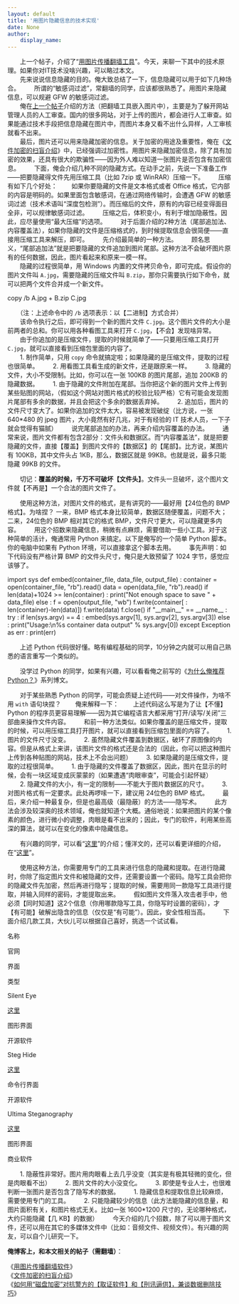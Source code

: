 ```yaml
---
layout: default
title: '用图片隐藏信息的技术实现'
date: None
author:
    display_name: 
---
```


　　上一个帖子，介绍了“[用图片传播翻墙工具](https://program-think.blogspot.com/2011/05/use-image-hide-gfw-tool.html)”。今天，来聊一下其中的技术原理。如果你对IT技术没啥兴趣，可以略过本文。  
　　先来说说信息隐藏的目的。俺大致总结了一下，信息隐藏可以用于如下几种场合。 　　所谓的“敏感词过滤”，常翻墙的同学，应该都很熟悉了。用图片来隐藏信息，可以规避 GFW 的敏感词过滤。  
　　俺在[上一个帖子](https://program-think.blogspot.com/2011/05/use-image-hide-gfw-tool.html)介绍的方法（把翻墙工具嵌入图片中），主要是为了躲开网站管理人员的人工审查。国内的很多网站，对于上传的图片，都会进行人工审查。如果能通过技术手段把信息隐藏在图片中，而图片本身又看不出什么异样，人工审核就看不出来。  
　　最后，图片还可以用来隐藏加密的信息。关于加密的用途及重要性，俺在《[文件加密的扫盲介绍](https://program-think.blogspot.com/2011/05/file-encryption-overview.html)》中，已经强调过加密性。用图片来隐藏加密信息，除了具有加密的效果，还具有很大的欺骗性——因为外人难以知道一张图片是否包含有加密信息。 　　下面，俺会介绍几种不同的隐藏方式。在动手之前，先说一下准备工作——把要隐藏得文件先用压缩工具（比如 7zip 或 WinRAR）压缩一下。 　　压缩有如下几个好处： 　　如果你要隐藏的文件是文本格式或者 Office 格式，它内部的内容是明码的。如果里面包含敏感词，在通过网络传输时，会遭遇 GFW 的敏感词过滤（技术术语叫“深度包检测”）。而压缩后的文件，原有的内容已经变得面目全非，可以规律敏感词过滤。 　　压缩之后，体积变小，有利于增加隐蔽性。因此，应尽量使用“最大压缩”的选项。 　　对于后面介绍的2种方法（尾部追加法、内容覆盖法），如果你隐藏的文件是压缩格式的，到时候提取信息会很简便——直接用压缩工具来解压，即可。 　　先介绍最简单的一种方法。 　　顾名思义，“尾部追加法”就是把要隐藏的文件追加到图片尾部。这种方法不会破坏图片原有的任何数据，因此，图片看起来和原来一模一样。  
　　隐藏的过程很简单，用 Windows 内置的文件拷贝命令，即可完成。假设你的图片文件叫 `A.jpg`，需要隐藏的压缩文件叫 `B.zip`，那你只需要执行如下命令，就可以把两个文件合并成一个新文件。  

copy /b A.jpg + B.zip C.jpg

　　（注：上述命令中的 `/b` 选项表示：以【二进制】方式合并）  
　　该命令执行之后，即可得到一个新的图片文件 `C.jpg`。这个图片文件的大小是前两者的总和。你可以用各种看图工具来打开 `C.jpg`，【不会】发现啥异常。  
　　由于你追加的是压缩文件，提取的时候就简单了——只要用压缩工具打开 `C.jpg`，就可以直接看到压缩包里面的内容了。  
　　1. 制作简单，只用 `copy` 命令就搞定啦；如果隐藏的是压缩文件，提取的过程也很简单。 　　2. 用看图工具看生成的新文件，还是跟原来一样。 　　3. 隐藏的文件，大小不受限制。比如，你可以在一张 100KB 的图片尾部，追加 200KB 的隐藏数据。 　　1. 由于隐藏的文件附加在尾部。当你把这个新的图片文件上传到某些贴图的网站，（假如这个网站对图片格式的校验比较严格）它有可能会发现图片尾部有多余的数据，并且会把这个多余的数据丢弃掉。 　　2. 追加后，图片的文件尺寸变大了。如果你追加的文件太大，容易被发现破绽（比方说，一张 640\*480 的 jpeg 图片，大小竟然有好几兆，对于有经验的 IT 技术人员，一下子就会觉得有猫腻） 　　说完尾部追加的办法，再来介绍内容覆盖的办法。 　　通常来说，图片文件都有包含2部分：文件头和数据区。而“内容覆盖法”，就是把要隐藏的文件，直接【覆盖】到图片文件的【数据区】的【尾部】。比方说，某图片有 100KB，其中文件头占 1KB，那么，数据区就是 99KB。也就是说，最多只能隐藏 99KB 的文件。

　　切记：**覆盖的时候，千万不可破坏【文件头】**。文件头一旦破坏，这个图片文件就【不再是】一个合法的图片文件了。

　　使用这种方法，对图片文件的格式，是有讲究的——最好用【24位色的 BMP 格式】。为啥捏？ 一来，BMP 格式本身比较简单，数据区随便覆盖，问题不大； 二来，24位色的 BMP 相对其它的格式 BMP，文件尺寸更大，可以隐藏更多内容。 　　用这个招数来隐藏信息，稍微有点麻烦，需要借助一些小工具。对于这种简单的活计，俺通常用 Python 来搞定。以下是俺写的一个简单 Python 脚本。你的电脑中如果有 Python 环境，可以直接拿这个脚本去用。 　　事先声明：如下代码没有严格计算 BMP 的文件头尺寸，俺只是大致预留了 1024 字节，感觉应该够了。

import sys def embed(container\_file, data\_file, output\_file) : container \= open(container\_file, "rb").read() data \= open(data\_file, "rb").read() if len(data)+1024 \>= len(container) : print("Not enough space to save " + data\_file) else : f \= open(output\_file, "wb") f.write(container\[ : len(container)\-len(data)\]) f.write(data) f.close() if "\_\_main\_\_" \== \_\_name\_\_ : try : if len(sys.argv) \== 4 : embed(sys.argv\[1\], sys.argv\[2\], sys.argv\[3\]) else : print("Usage:\\n%s container data output" % sys.argv\[0\]) except Exception as err : print(err)

　　上述 Python 代码很好懂。略有编程基础的同学，10分钟之内就可以用自己熟悉的语言重写一个类似的。

　　没学过 Python 的同学，如果有兴趣，可以看看俺之前写的《[为什么俺推荐 Python？](https://program-think.blogspot.com/2009/08/why-choose-python-0-overview.html)》系列博文。

  
　　对于某些熟悉 Python 的同学，可能会质疑上述代码——对文件操作，为啥不用 `with` 语句块捏？ 　　俺来解释一下： 　　上述代码这么写是为了让【不懂】Python 的程序员更容易理解——因为其它编程语言大都采用“打开/读写/关闭”三部曲来操作文件内容。 　　和前一种方法类似。如果你覆盖的是压缩文件，提取的时候，可以用压缩工具打开图片，就可以直接看到压缩包里面的内容了。 　　1. 图片的文件尺寸没变。 　　2. 虽然隐藏文件覆盖到数据区，破环了原图像的内容。但是从格式上来讲，该图片文件的格式还是合法的（因此，你可以把这种图片上传到各种贴图的网站，技术上不会出问题） 　　3. 如果隐藏的是压缩文件，提取的过程很简单。 　　1. 由于隐藏的文件覆盖了数据区，因此，图片在显示的时候，会有一块区域变成灰蒙蒙的（如果遭遇“肉眼审查”，可能会引起怀疑） 　　2. 隐藏文件的大小，有一定的限制——不能大于图片数据区的尺寸。 　　3. 对图片格式有一定要求。此处再啰嗦一下，建议用 24位色的 BMP 格式。 　　最后，来介绍一种最复杂，但是也最高级（最隐蔽）的方法——隐写术。 　　此方法会涉及较深奥的技术领域，俺也就知道个大概。通俗地说：如果把图片的某个像素的颜色，进行微小的调整，肉眼是看不出来的；因此，专门的软件，利用某些高深的算法，就可以在变化的像素中隐藏信息。

　　有兴趣的同学，可以看“[这里](https://zh.wikipedia.org/wiki/%E9%9A%90%E5%86%99%E6%9C%AF)”的介绍；懂洋文的，还可以看更详细的介绍，在“[这里](https://en.wikipedia.org/wiki/Steganography)”。

　　使用这种方法，你需要用专门的工具来进行信息的隐藏和提取。在进行隐藏时，你除了指定图片文件和被隐藏的文件，还需要设置一个密码。隐写工具会把你的隐藏文件先加密，然后再进行隐写；提取的时候，需要用同一款隐写工具进行提取，并输入同样的密码，才能提取出来。 　　假如图片文件落入攻击者手中，他必须【同时知道】这2个信息（你用哪款隐写工具，你隐写时设置的密码），才【有可能】破解出隐含的信息（仅仅是“有可能”）。因此，安全性相当高。 　　下面介绍几款工具，大伙儿可以根据自己喜好，挑选一个试试看。

名称

官网

界面

类型

Silent Eye

[这里](http://www.silenteye.org/)

图形界面

开源软件

Steg Hide

[这里](http://steghide.sourceforge.net/)

命令行界面

开源软件

Ultima Steganography

[这里](http://enplase.com/pages/Ultima+Steganography+description.html)

图形界面

商业软件

　　1. 隐蔽性非常好。图片用肉眼看上去几乎没变（其实是有极其轻微的变化，但是肉眼看不出） 　　2. 图片文件的大小没变化。 　　3. 即使是专业人士，也很难判断一张图片是否包含了隐写术的数据。 　　1. 隐藏信息和提取信息比较麻烦，需要使用专门的工具。 　　2. 只能隐藏较少的信息（此方法能隐藏的信息量，和图片面积有关，和图片格式无关。比如一张 1600\*1200 尺寸的，无论哪种格式，大约只能隐藏【几 KB】的数据） 　　今天介绍的几个招数，除了可以用于图片文件，还可以用在其它的多媒体文件中（比如：音频文件、视频文件）。有兴趣的网友，可以自个儿研究一下。

**俺博客上，和本文相关的帖子（需翻墙）**：

  
《[用图片传播翻墙软件](https://program-think.blogspot.com/2011/05/use-image-hide-gfw-tool.html)》  
《[文件加密的扫盲介绍](https://program-think.blogspot.com/2011/05/file-encryption-overview.html)》  
《[如何用“磁盘加密”对抗警方的【取证软件】和【刑讯逼供】，兼谈数据删除技巧](https://program-think.blogspot.com/2019/02/Use-Disk-Encryption-Anti-Computer-Forensics.html)》

